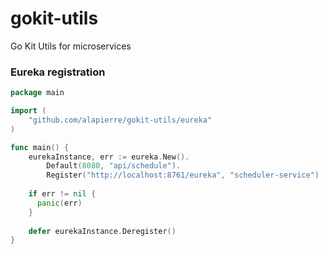 # gokit-utils
Go Kit Utils for microservices

### Eureka registration

```go
package main

import (
	"github.com/alapierre/gokit-utils/eureka"
)

func main() {
    eurekaInstance, err := eureka.New().
        Default(8080, "api/schedule").
        Register("http://localhost:8761/eureka", "scheduler-service")
    
    if err != nil {
      panic(err)
    }
    
    defer eurekaInstance.Deregister()
}
```
